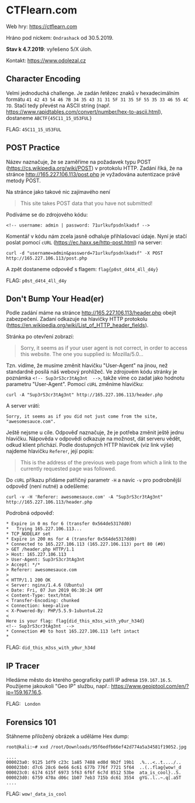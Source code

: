 **CTFlearn.com** 
==========
Web hry: <https://ctflearn.com>

Hráno pod nickem: ```Ondrashack``` od 30.5.2019. 

**Stav k 4.7.2019**: vyřešeno 5/X úloh.

Kontakt: <https://www.odolezal.cz>


Character Encoding
---
Velmi jednoduchá challenge. Je zadán řetězec znaků v hexadecimálním formátu ```41 42 43 54 46 7B 34 35 43 31 31 5F 31 35 5F 55 35 33 46 55 4C 7D```. Stačí tedy převést na ASCII string (např. <https://www.rapidtables.com/convert/number/hex-to-ascii.html>), dostaneme ```ABCTF{45C11_15_U53FUL}```

FLAG: ```45C11_15_U53FUL```


POST Practice
---
Název naznačuje, že se zaměříme na požadavek typu POST (<https://cs.wikipedia.org/wiki/POST>) v protokolu HTTP. Zadání říká, že na stránce <http://165.227.106.113/post.php> je vyžadována autentizace právě metody POST.

Na stránce jako takové nic zajímavého není
> This site takes POST data that you have not submitted!

Podíváme se do zdrojového kódu:

```<!-- username: admin | password: 71urlkufpsdnlkadsf -->```

Komentář v kódu nám zcela jasně odhaluje přihlašovací údaje. Nyní je stačí poslat pomocí ```cURL``` (<https://ec.haxx.se/http-post.html>) na server:

```curl -d "username=admin&password=71urlkufpsdnlkadsf" -X POST http://165.227.106.113/post.php```

A zpět dostaneme odpověď s flagem: ```flag{p0st_d4t4_4ll_d4y}```

FLAG: ```p0st_d4t4_4ll_d4y```


Don't Bump Your Head(er)
---
Podle zadání máme na stránce <http://165.227.106.113/header.php> obejít zabezpečení. Zadaní odkazuje na hlavičky HTTP protokolu (<https://en.wikipedia.org/wiki/List_of_HTTP_header_fields>).

Stránka po otevření zobrazí:
> Sorry, it seems as if your user agent is not correct, in order to access this website. The one you supplied is: Mozilla/5.0...

Tzn. vidíme, že musíme změnit hlavičku "User-Agent" na jinou, než standardně posílá náš webový prohlížeč. Ve zdrojovém kódu stránky je poznámka ```<!-- Sup3rS3cr3tAg3nt  -->```, takže víme co zadat jako hodnotu parametru "User-Agent". Pomocí ```cURL``` změníme hlavičku:

```curl -A "Sup3rS3cr3tAg3nt" http://165.227.106.113/header.php```

A server vrátí:

```Sorry, it seems as if you did not just come from the site, "awesomesauce.com".```

Ještě nejsme u cíle. Odpověď naznačuje, že je potřeba změnit ještě jednu hlavičku. Nápověda v odpovědi odkazuje na možnost, dát serveru vědět, odkud klient přichází. Podle dostupných HTTP hlaviček (viz link výše) najdeme hlavičku ```Referer```, její popis:
> This is the address of the previous web page from which a link to the currently requested page was followed.

Do ```cURL``` příkazu přidáme patřičný parametr ```-H``` a navíc ```-v``` pro podrobnější odpověď (není nutné) a odešleme:

```curl -v -H 'Referer: awesomesauce.com' -A "Sup3rS3cr3tAg3nt" http://165.227.106.113/header.php```

Podrobná odpověď:
```
* Expire in 0 ms for 6 (transfer 0x564de5317dd0)
*   Trying 165.227.106.113...
* TCP_NODELAY set
* Expire in 200 ms for 4 (transfer 0x564de5317dd0)
* Connected to 165.227.106.113 (165.227.106.113) port 80 (#0)
> GET /header.php HTTP/1.1
> Host: 165.227.106.113
> User-Agent: Sup3rS3cr3tAg3nt
> Accept: */*
> Referer: awesomesauce.com
> 
< HTTP/1.1 200 OK
< Server: nginx/1.4.6 (Ubuntu)
< Date: Fri, 07 Jun 2019 06:30:24 GMT
< Content-Type: text/html
< Transfer-Encoding: chunked
< Connection: keep-alive
< X-Powered-By: PHP/5.5.9-1ubuntu4.22
< 
Here is your flag: flag{did_this_m3ss_with_y0ur_h34d}
<!-- Sup3rS3cr3tAg3nt  -->
* Connection #0 to host 165.227.106.113 left intact
* 
```
FLAG: ```did_this_m3ss_with_y0ur_h34d```

IP Tracer
---
Hledáme město do kterého geograficky patří IP adresa ```159.167.16.5```. Použijeme jakoukoli "Geo IP" službu, např.: <https://www.geoiptool.com/en/?ip=159.167.16.5>.

FLAG: ``` London```

Forensics 101
---

Stáhneme přiložený obrázek a uděláme Hex dump:


```
root@kali:~# xxd /root/Downloads/95f6edfb66ef42d774a5a34581f19052.jpg 

....
000023a0: 9125 1df9 c23c 1a85 7488 ed0d 9b2f 19b1  .%...<..t..../..
000023b0: d7c6 28c6 0e66 6c61 677b 776f 7721 5f64  ..(..flag{wow!_d
000023c0: 6174 615f 6973 5f63 6f6f 6c7d 8512 53be  ata_is_cool}..S.
000023d0: 6759 470a d06c 1b07 7eb3 715b dc61 3554  gYG..l..~.q[.a5T
....
```

FLAG: ```wow!_data_is_cool```